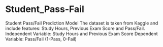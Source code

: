 # Student_Pass-Fail
Student Pass/Fail Prediction Model
The dataset is taken from Kaggle and include features: Study Hours, Previous Exam Score and Pass/Fail.
Independent Variable: Study Hours and Previous Exam Score
Dependent Variable: Pass/Fail (1-Pass, 0-Fail)
